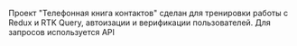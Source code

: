 Проект "Телефонная книга контактов" сделан для тренировки работы с Redux и RTK
Query, автоизации и верификации пользователей. Для запросов используется API
